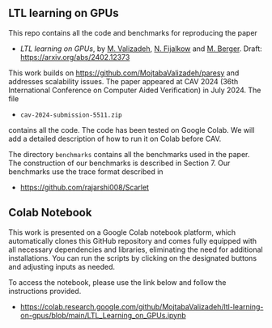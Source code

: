 ## LTL learning on GPUs

This repo contains all the code and benchmarks for reproducing the paper

- *LTL learning on GPUs*, by [M. Valizadeh](https://www.linkedin.com/in/mojtaba-valizadeh-phd-3b98b67a/), [N. Fijalkow](https://games-automata-play.com/) and
[M. Berger](https://martinfriedrichberger.net/). Draft: https://arxiv.org/abs/2402.12373

This work builds on https://github.com/MojtabaValizadeh/paresy and addresses scalability issues. The paper  appeared at CAV 2024 (36th International Conference on Computer Aided Verification) in July 2024. The file 

- `cav-2024-submission-5511.zip`

contains all the code. The code has been tested on Google Colab. We will add a detailed description of how to run it on Colab before CAV.

The directory `benchmarks` contains all the benchmarks used in the paper. The construction of our benchmarks is described in Section 7. Our benchmarks use the  trace format described in 

- https://github.com/rajarshi008/Scarlet

## Colab Notebook
This work is presented on a Google Colab notebook platform, which automatically clones this GitHub repository and comes fully equipped with all necessary dependencies and libraries, eliminating the need for additional installations. You can run the scripts by clicking on the designated buttons and adjusting inputs as needed.

To access the notebook, please use the link below and follow the instructions provided.
- https://colab.research.google.com/github/MojtabaValizadeh/ltl-learning-on-gpus/blob/main/LTL_Learning_on_GPUs.ipynb
